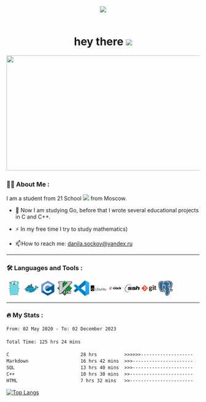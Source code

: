 
<div id="header" align="center">
  <img src="https://media.giphy.com/media/Ll22OhMLAlVDb8UQWe/giphy.gif" width="200"/>
  <div id="badges">
  <img src="https://komarev.com/ghpvc/?username=skapuncle&style=flat-square&color=blue" alt=""/>
  </div>
  <h1>
  hey there
  <img src="https://media.giphy.com/media/hvRJCLFzcasrR4ia7z/giphy.gif" width="30px"/>
</h1>
<div align="center">
<img src="https://media.giphy.com/media/dWesBcTLavkZuG35MI/giphy.gif" width="600" height="300"/>
</div>
</div>

### :man_technologist: About Me :

I am a student from 21 School <img src="https://media.giphy.com/media/WUlplcMpOCEmTGBtBW/giphy.gif" width="30"> from Moscow.

- :telescope: Now I am studying Go, before that I wrote several educational projects in C and C++.

- :zap: In my free time I try to study mathematics)

- :mailbox:How to reach me: danila.sockov@yandex.ru

---

### :hammer_and_wrench: Languages and Tools :
<div>
  <img src="https://github.com/devicons/devicon/blob/master/icons/go/go-original.svg" title="Go" **alt="Go" width="40" height="40"/>
  <img src="https://github.com/devicons/devicon/blob/master/icons/docker/docker-original.svg" title="Docker" **alt="Docker" width="40" height="40"/>
  <img src="https://github.com/devicons/devicon/blob/master/icons/c/c-original.svg" title="C" **alt="C" width="40" height="40"/>
  <img src="https://github.com/devicons/devicon/blob/master/icons/vim/vim-original.svg" title="Vim" **alt="Vim" width="40" height="40"/>
  <img src="https://github.com/devicons/devicon/blob/master/icons/vscode/vscode-original.svg" title="VSC" **alt="VSC" width="40" height="40"/>
  <img src="https://github.com/devicons/devicon/blob/master/icons/ubuntu/ubuntu-plain-wordmark.svg" title="Ubuntu" **alt="Ubuntu" width="40" height="40"/>
  <img src="https://github.com/devicons/devicon/blob/master/icons/slack/slack-original-wordmark.svg" title="Slack" **alt="Slack" width="40" height="40"/>
  <img src="https://github.com/devicons/devicon/blob/master/icons/ssh/ssh-original-wordmark.svg" title="SSH" **alt="SSH" width="40" height="40"/>
  <img src="https://github.com/devicons/devicon/blob/master/icons/git/git-original-wordmark.svg" title="Git" **alt="Git" width="40" height="40"/>
  <img src="https://github.com/devicons/devicon/blob/master/icons/postgresql/postgresql-original.svg" title="PSQL" **alt="PSQL" width="40" height="40"/>
</div>

---

### :fire: My Stats :

<!--START_SECTION:waka-->

```txt
From: 02 May 2020 - To: 02 December 2023

Total Time: 125 hrs 24 mins

C                          28 hrs          >>>>>>-------------------   22.33 %
Markdown                   16 hrs 42 mins  >>>----------------------   13.33 %
SQL                        13 hrs 40 mins  >>>----------------------   10.90 %
C++                        10 hrs 30 mins  >>-----------------------   08.38 %
HTML                       7 hrs 32 mins   >>-----------------------   06.01 %
```

<!--END_SECTION:waka-->


[![Top Langs](https://github-readme-stats.vercel.app/api/top-langs/?username=your-github-username)](https://github.com/anuraghazra/github-readme-stats)

 <!-- <img src="" title="" **alt="" width="40" height="40"/> -->
<!--
**skapuncle/skapuncle** is a ✨ _special_ ✨ repository because its `README.md` (this file) appears on your GitHub profile.

Here are some ideas to get you started:

- 🔭 I’m currently working on ...
- 🌱 I’m currently learning ...
- 👯 I’m looking to collaborate on ...
- 🤔 I’m looking for help with ...
- 💬 Ask me about ...
- 📫 How to reach me: ...
- 😄 Pronouns: ...
- ⚡ Fun fact: ...
-->
